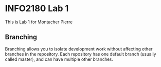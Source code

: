 # INFO2180 Lab 1
This is Lab 1 for Montacher Pierre
## Branching
Branching allows you to isolate development work without 
affecting other branches in the repository. Each repository 
has one default branch (usually called master), and can have 
multiple other branches.